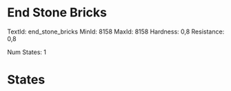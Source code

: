 # End Stone Bricks
TextId: end_stone_bricks
MinId: 8158
MaxId: 8158
Hardness: 0,8
Resistance: 0,8

Num States: 1
# States
```

```
